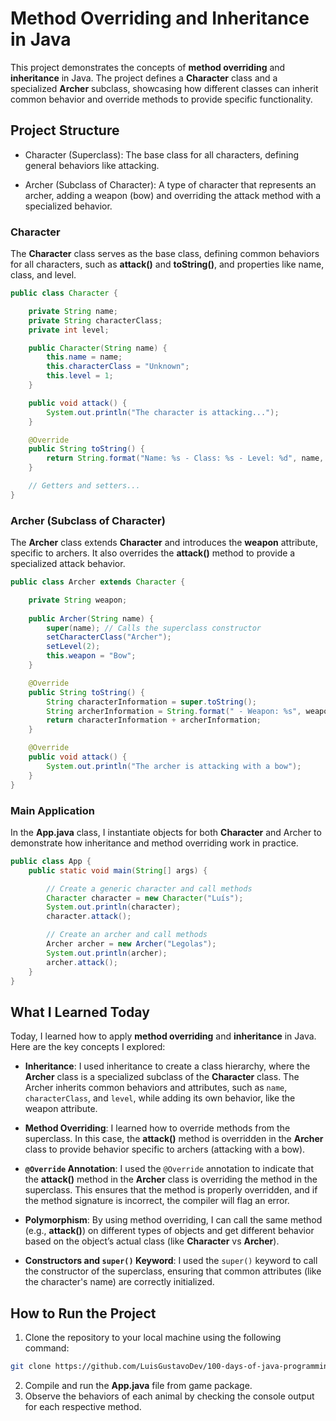 # Method Overriding and Inheritance in Java

This project demonstrates the concepts of **method overriding** and **inheritance** in Java. The project defines a **Character** class and a specialized **Archer** subclass, showcasing how different classes can inherit common behavior and override methods to provide specific functionality.

## Project Structure

- Character (Superclass): The base class for all characters, defining general behaviors like attacking.

- Archer (Subclass of Character): A type of character that represents an archer, adding a weapon (bow) and overriding the attack method with a specialized behavior.

### Character

The **Character** class serves as the base class, defining common behaviors for all characters, such as **attack()** and **toString()**, and properties like name, class, and level.

```java
public class Character {

    private String name;
    private String characterClass;
    private int level;

    public Character(String name) {
        this.name = name;
        this.characterClass = "Unknown";
        this.level = 1;
    }

    public void attack() {
        System.out.println("The character is attacking...");
    }

    @Override
    public String toString() {
        return String.format("Name: %s - Class: %s - Level: %d", name, characterClass, level);
    }

    // Getters and setters...
}
```

### Archer (Subclass of Character)

The **Archer** class extends **Character** and introduces the **weapon** attribute, specific to archers. It also overrides the **attack()** method to provide a specialized attack behavior.

```java
public class Archer extends Character {

    private String weapon;
    
    public Archer(String name) {
        super(name); // Calls the superclass constructor
        setCharacterClass("Archer");
        setLevel(2);
        this.weapon = "Bow";
    }

    @Override
    public String toString() {
        String characterInformation = super.toString();
        String archerInformation = String.format(" - Weapon: %s", weapon);
        return characterInformation + archerInformation;
    }

    @Override
    public void attack() {
        System.out.println("The archer is attacking with a bow");
    }
}
```

### Main Application

In the **App.java** class, I instantiate objects for both **Character** and Archer to demonstrate how inheritance and method overriding work in practice.

```java
public class App {
    public static void main(String[] args) {

        // Create a generic character and call methods
        Character character = new Character("Luís");
        System.out.println(character);
        character.attack();

        // Create an archer and call methods
        Archer archer = new Archer("Legolas");
        System.out.println(archer);
        archer.attack();
    }
}
```

## What I Learned Today

Today, I learned how to apply **method overriding** and **inheritance** in Java. Here are the key concepts I explored:

- **Inheritance**: I used inheritance to create a class hierarchy, where the **Archer** class is a specialized subclass of the **Character** class. The Archer inherits common behaviors and attributes, such as `name`, `characterClass`, and `level`, while adding its own behavior, like the weapon attribute.

- **Method Overriding**: I learned how to override methods from the superclass. In this case, the **attack()** method is overridden in the **Archer** class to provide behavior specific to archers (attacking with a bow).

- **`@Override` Annotation**: I used the `@Override` annotation to indicate that the **attack()** method in the **Archer** class is overriding the method in the superclass. This ensures that the method is properly overridden, and if the method signature is incorrect, the compiler will flag an error.

 - **Polymorphism**: By using method overriding, I can call the same method (e.g., **attack()**) on different types of objects and get different behavior based on the object’s actual class (like **Character** vs **Archer**).

- **Constructors and `super()` Keyword**: I used the `super()` keyword to call the constructor of the superclass, ensuring that common attributes (like the character's name) are correctly initialized.

## How to Run the Project

1. Clone the repository to your local machine using the following command:
```bash
git clone https://github.com/LuisGustavoDev/100-days-of-java-programming.git
```
2. Compile and run the **App.java** file from game package.
3. Observe the behaviors of each animal by checking the console output for each respective method.